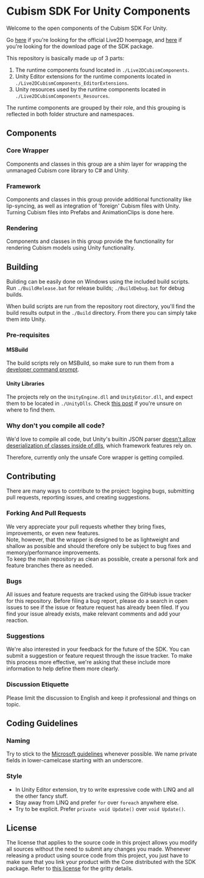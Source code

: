 # Cubism SDK For Unity Components

Welcome to the open components of the Cubism SDK For Unity.

Go [here](http://www.live2d.com/products/cubism3) if you're looking for the official Live2D hoempage,
and [here](https://live2d.github.io) if you're looking for the download page of the SDK package.

This repository is basically made up of 3 parts:

1. The runtime components found located in ``./Live2DCubismComponents``.
1. Unity Editor extensions for the runtime components located in ``./Live2DCubismComponents_EditorExtensions``.
1. Unity resources used by the runtime components located in ``./Live2DCubismComponents_Resources``.

The runtime components are grouped by their role,
and this grouping is reflected in both folder structure and namespaces.

## Components

### Core Wrapper

Components and classes in this group are a shim layer for wrapping the unmanaged Cubism core library to C# and Unity.

### Framework

Components and classes in this group provide additional functionality like lip-syncing,
as well as integration of 'foreign' Cubism files with Unity.
Turning Cubism files into Prefabs and AnimationClips is done here.

### Rendering

Components and classes in this group provide the functionality for rendering Cubism models using Unity functionality.

## Building

Building can be easily done on Windows using the included build scripts.
Run ``./BuildRelease.bat`` for release builds; ``./BuildDebug.bat`` for debug builds.

When build scripts are run from the repository root directory,
you'll find the build results output in the ``./Build`` directory.
From there you can simply take them into Unity.

### Pre-requisites

#### MSBuild

The build scripts rely on MSBuild, so make sure to run them from a
[developer command prompt](https://msdn.microsoft.com/en-us/library/ms229859(v=vs.110).aspx).

#### Unity Libraries

The projects rely on the ``UnityEngine.dll`` and ``UnityEditor.dll``, and
expect them to be located in ``./UnityDlls``.
Check [this post](https://forum.unity3d.com/threads/where-is-unityengine-dll-and-unityeditor-dll.103433/)
if you're unsure on where to find them.

### Why don't you compile all code?

We'd love to compile all code, but Unity's builtin JSON parser
[doesn't allow deserialization of classes inside of dlls](https://issuetracker.unity3d.com/issues/json-jsonutility-dot-tojson-does-not-return-data-of-class-inside-dll-in-json-format),
which framework features rely on.

Therefore, currently only the unsafe Core wrapper is getting compiled.


## Contributing

There are many ways to contribute to the project:
logging bugs, submitting pull requests, reporting issues, and creating suggestions.

### Forking And Pull Requests

We very appreciate your pull requests whether they bring fixes, improvements, or even new features.  
Note, however, that the wrapper is designed to be as lightweight and shallow as possible and
should therefore only be subject to bug fixes and memory/performance improvements.  
To keep the main repository as clean as possible, create a personal fork and feature branches there as needed.

### Bugs

All issues and feature requests are tracked using the GitHub issue tracker for this repository.
Before filing a bug report, please do a search in open issues to see if the issue or feature request has already been filed.
If you find your issue already exists, make relevant comments and add your reaction.

### Suggestions

We're also interested in your feedback for the future of the SDK.
You can submit a suggestion or feature request through the issue tracker.
To make this process more effective, we're asking that these include more information
to help define them more clearly.

### Discussion Etiquette

Please limit the discussion to English and keep it professional and things on topic.

## Coding Guidelines

### Naming

Try to stick to the [Microsoft guidelines](https://msdn.microsoft.com/en-us/library/ms229002(v=vs.110).aspx) whenever possible.
We name private fields in lower-camelcase starting with an underscore.

### Style

- In Unity Editor extension, try to write expressive code with LINQ and all the other fancy stuff.
- Stay away from LINQ and prefer ``for`` over ``foreach`` anywhere else.
- Try to be explicit. Prefer ``private void Update()`` over ``void Update()``.

## License

The license that applies to the source code in this project allows you modify all sources
without the need to submit any changes you made.
Whenever releasing a product using source code from this project,
you just have to make sure that you link your product with the Core distributed with the SDK package.
Refer to [this license](http://live2d.com/eula/live2d-open-software-license-agreement_en.html) for the gritty details.
